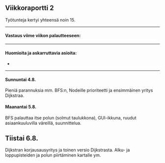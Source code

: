 ## Viikkoraportti 2

Työtunteja kertyi yhteensä noin 15.

---

#### Vastaus viime viikon palautteeseen:



---

#### Huomioita ja askarruttavia asioita:

* 

---

#### Sunnuntai 4.8.

Pieniä parannuksia mm. BFS:n, Nodeille prioriteetti ja ensimmäinen yritys Dijkstraa.

#### Maanantai 5.8.

BFS palauttaa itse polun (solmut taulukkona), GUI-ikkuna, ruudut asiaankuuluvilla väreillä, suunnittelua.

## Tiistai 6.8.

Dijkstran korjausausyritys ja toinen versio Dijkstrasta. Alku- ja loppupisteiden ja polun piirtäminen kartalle ym.